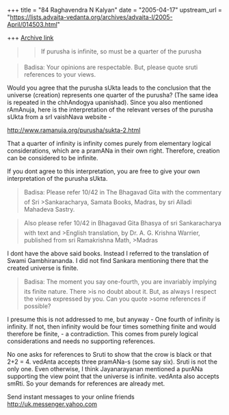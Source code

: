 +++
title = "84 Raghavendra N Kalyan"
date = "2005-04-17"
upstream_url = "https://lists.advaita-vedanta.org/archives/advaita-l/2005-April/014503.html"

+++
[Archive link](https://lists.advaita-vedanta.org/archives/advaita-l/2005-April/014503.html)

>>If purusha is infinite, so must be a quarter of the purusha

>Badisa: Your opinions are respectable. But, please quote sruti references to your views.

Would you agree that the purusha sUkta leads to the conclusion that the universe (creation) represents one quarter of the purusha? (The same idea is repeated in the chhAndogya upanishad). Since you also mentioned rAmAnuja,  here is the interpretation of the relevant verses of the purusha sUkta from a srI vaishNava website - 

http://www.ramanuja.org/purusha/sukta-2.html

That a quarter of infinity is infinity comes purely from elementary logical considerations, which are a pramANa in their own right. Therefore, creation can be considered to be infinite. 

If you dont agree to this interpretation, you are free to give your own interpretation of the purusha sUkta. 


>Badisa: Please refer 10/42 in The Bhagavad Gita with the commentary of Sri >Sankaracharya, Samata Books, Madras, by sri Alladi Mahadeva Sastry.

>Also please refer 10/42 in Bhagavad Gita Bhasya of sri Sankaracharya with text and >English translation, by Dr. A. G. Krishna Warrier, published from sri Ramakrishna Math, >Madras


I dont have the above said books. Instead I referred to the translation of Swami Gambhirananda. I did not find Sankara mentioning there that the created universe is finite.

>Badisa: The moment you say one-fourth, you are invariably implying its finite nature. There >is no doubt about it. But, as always I respect the views expressed by you. Can you quote >some references if possible?


I presume this is not addressed to me, but anyway - One fourth of infinity is infinity. If not, then infinity would be four times something finite and would therefore be finite, - a contradiction. This comes from purely logical considerations and needs no supporting references. 


No one asks for references to Sruti to show that the crow is black or that 2+2 = 4. vedAnta accepts three pramANa-s (some say six). Sruti is not the only one. Even otherwise, I think Jayanarayanan mentioned a purANa supporting the view point that the universe is infinite. vedAnta also accepts smRti. So your demands for references are already met.

Send instant messages to your online friends http://uk.messenger.yahoo.com 

